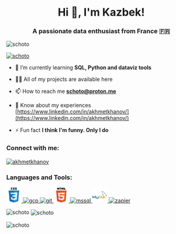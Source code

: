 <h1 align="center">Hi 👋, I'm Kazbek!</h1>
<h3 align="center">A passionate data enthusiast from France 🇫🇷</h3>

<p align="left"> <img src="https://komarev.com/ghpvc/?username=schoto&label=Profile%20views&color=0e75b6&style=flat" alt="schoto" /> </p>

<p align="left"> <a href="https://github.com/ryo-ma/github-profile-trophy"><img src="https://github-profile-trophy.vercel.app/?username=schoto" alt="schoto" /></a>

</p>

- 🌱 I’m currently learning **SQL, Python and dataviz tools**

- 👨‍💻 All of my projects are available here

- 📫 How to reach me **schoto@proton.me**

- 📄 Know about my experiences [https://www.linkedin.com/in/akhmetkhanov/](https://www.linkedin.com/in/akhmetkhanov/)

- ⚡ Fun fact **I think I'm funny. Only I do**

<h3 align="left">Connect with me:</h3>
<p align="left">
<a href="https://linkedin.com/in/akhmetkhanov" target="blank"><img align="center" src="https://raw.githubusercontent.com/rahuldkjain/github-profile-readme-generator/master/src/images/icons/Social/linked-in-alt.svg" alt="akhmetkhanov" height="30" width="40" /></a>
</p>

<h3 align="left">Languages and Tools:</h3>
<p align="left"> <a href="https://www.w3schools.com/css/" target="_blank" rel="noreferrer"> <img src="https://raw.githubusercontent.com/devicons/devicon/master/icons/css3/css3-original-wordmark.svg" alt="css3" width="40" height="40"/> </a> <a href="https://cloud.google.com" target="_blank" rel="noreferrer"> <img src="https://www.vectorlogo.zone/logos/google_cloud/google_cloud-icon.svg" alt="gcp" width="40" height="40"/> </a> <a href="https://git-scm.com/" target="_blank" rel="noreferrer"> <img src="https://www.vectorlogo.zone/logos/git-scm/git-scm-icon.svg" alt="git" width="40" height="40"/> </a> <a href="https://www.w3.org/html/" target="_blank" rel="noreferrer"> <img src="https://raw.githubusercontent.com/devicons/devicon/master/icons/html5/html5-original-wordmark.svg" alt="html5" width="40" height="40"/> </a> <a href="https://www.microsoft.com/en-us/sql-server" target="_blank" rel="noreferrer"> <img src="https://www.svgrepo.com/show/303229/microsoft-sql-server-logo.svg" alt="mssql" width="40" height="40"/> </a> <a href="https://www.mysql.com/" target="_blank" rel="noreferrer"> <img src="https://raw.githubusercontent.com/devicons/devicon/master/icons/mysql/mysql-original-wordmark.svg" alt="mysql" width="40" height="40"/> </a> <a href="https://zapier.com" target="_blank" rel="noreferrer"> <img src="https://www.vectorlogo.zone/logos/zapier/zapier-icon.svg" alt="zapier" width="40" height="40"/> </a> </p>

<p><img align="left" src="https://github-readme-stats.vercel.app/api/top-langs?username=schoto&show_icons=true&locale=en&layout=compact" alt="schoto" /></p>

<p>&nbsp;<img align="center" src="https://github-readme-stats.vercel.app/api?username=schoto&show_icons=true&locale=en" alt="schoto" /></p>

<p><img align="center" src="https://github-readme-streak-stats.herokuapp.com/?user=schoto&" alt="schoto" /></p>
